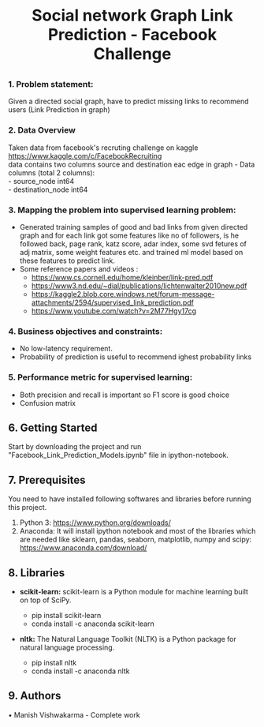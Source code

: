 <p style="font-size:32px;text-align:center"> <b>Social network Graph Link Prediction - Facebook Challenge</b> </p>

### 1. Problem statement: 
Given a directed social graph, have to predict missing links to recommend users (Link Prediction in graph)

### 2. Data Overview
Taken data from facebook's recruting challenge on kaggle https://www.kaggle.com/c/FacebookRecruiting  
data contains two columns source and destination eac edge in graph 
    - Data columns (total 2 columns):  
    - source_node         int64  
    - destination_node    int64  

### 3. Mapping the problem into supervised learning problem:
- Generated training samples of good and bad links from given directed graph and for each link got some features like no of followers, is he followed back, page rank, katz score, adar index, some svd fetures of adj matrix, some weight features etc. and trained ml model based on these features to predict link. 
- Some reference papers and videos :  
    - https://www.cs.cornell.edu/home/kleinber/link-pred.pdf
    - https://www3.nd.edu/~dial/publications/lichtenwalter2010new.pdf
    - https://kaggle2.blob.core.windows.net/forum-message-attachments/2594/supervised_link_prediction.pdf
    - https://www.youtube.com/watch?v=2M77Hgy17cg

### 4. Business objectives and constraints:  
- No low-latency requirement.
- Probability of prediction is useful to recommend ighest probability links

### 5. Performance metric for supervised learning:  
- Both precision and recall is important so F1 score is good choice
- Confusion matrix

## 6. Getting Started
Start by downloading the project and run "Facebook_Link_Prediction_Models.ipynb" file in ipython-notebook.

## 7. Prerequisites
You need to have installed following softwares and libraries before running this project.
1. Python 3: https://www.python.org/downloads/
2. Anaconda: It will install ipython notebook and most of the libraries which are needed like sklearn, pandas, seaborn, matplotlib, numpy and scipy: https://www.anaconda.com/download/

## 8. Libraries
* __scikit-learn:__ scikit-learn is a Python module for machine learning built on top of SciPy.
    * pip install scikit-learn
    * conda install -c anaconda scikit-learn

* __nltk:__ The Natural Language Toolkit (NLTK) is a Python package for natural language processing. 
    * pip install nltk
    * conda install -c anaconda nltk
    

## 9. Authors
•	Manish Vishwakarma - Complete work  
